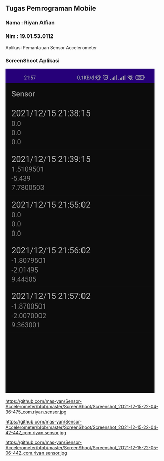 ## Tugas Pemrograman Mobile

### Nama : Riyan Alfian
### Nim : 19.01.53.0112

Aplikasi Pemantauan Sensor Accelerometer

### ScreenShoot Aplikasi

![stack Overflow](https://github.com/mas-yan/Sensor-Accelerometer/blob/master/ScreenShoot/Screenshot_2021-12-15-21-57-10-211_com.riyan.sensor.jpg
)

https://github.com/mas-yan/Sensor-Accelerometer/blob/master/ScreenShoot/Screenshot_2021-12-15-22-04-36-475_com.riyan.sensor.jpg

https://github.com/mas-yan/Sensor-Accelerometer/blob/master/ScreenShoot/Screenshot_2021-12-15-22-04-42-447_com.riyan.sensor.jpg

https://github.com/mas-yan/Sensor-Accelerometer/blob/master/ScreenShoot/Screenshot_2021-12-15-22-05-06-442_com.riyan.sensor.jpg
